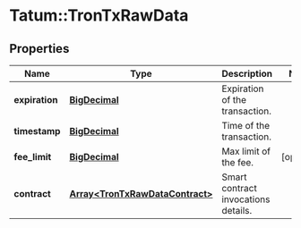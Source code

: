 # Tatum::TronTxRawData

## Properties
Name | Type | Description | Notes
------------ | ------------- | ------------- | -------------
**expiration** | [**BigDecimal**](BigDecimal.md) | Expiration of the transaction. | 
**timestamp** | [**BigDecimal**](BigDecimal.md) | Time of the transaction. | 
**fee_limit** | [**BigDecimal**](BigDecimal.md) | Max limit of the fee. | [optional] 
**contract** | [**Array&lt;TronTxRawDataContract&gt;**](TronTxRawDataContract.md) | Smart contract invocations details. | 

